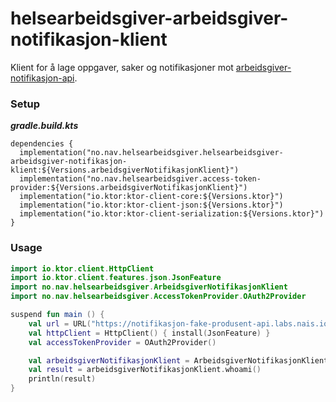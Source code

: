 # helsearbeidsgiver-arbeidsgiver-notifikasjon-klient

Klient for å lage oppgaver, saker og notifikasjoner mot [arbeidsgiver-notifikasjon-api](https://navikt.github.io/arbeidsgiver-notifikasjon-produsent-api/).

### Setup

***gradle.build.kts***
```
dependencies {
  implementation("no.nav.helsearbeidsgiver.helsearbeidsgiver-arbeidsgiver-notifikasjon-klient:${Versions.arbeidsgiverNotifikasjonKlient}")
  implementation("no.nav.helsearbeidsgiver.access-token-provider:${Versions.arbeidsgiverNotifikasjonKlient}")
  implementation("io.ktor:ktor-client-core:${Versions.ktor}")
  implementation("io.ktor:ktor-client-json:${Versions.ktor}")
  implementation("io.ktor:ktor-client-serialization:${Versions.ktor}")
}
```

### Usage

```kt
import io.ktor.client.HttpClient
import io.ktor.client.features.json.JsonFeature
import no.nav.helsearbeidsgiver.ArbeidsgiverNotifikasjonKlient
import no.nav.helsearbeidsgiver.AccessTokenProvider.OAuth2Provider

suspend fun main () {
    val url = URL("https://notifikasjon-fake-produsent-api.labs.nais.io/")
    val httpClient = HttpClient() { install(JsonFeature) }
    val accessTokenProvider = OAuth2Provider()

    val arbeidsgiverNotifikasjonKlient = ArbeidsgiverNotifikasjonKlient(url, accessTokenProvider, httpClient)
    val result = arbeidsgiverNotifikasjonKlient.whoami()
    println(result)
}
```
